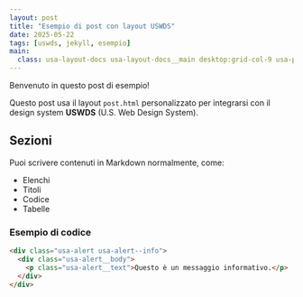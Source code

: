 ```yaml
---
layout: post
title: "Esempio di post con layout USWDS"
date: 2025-05-22
tags: [uswds, jekyll, esempio]
main:
  class: usa-layout-docs usa-layout-docs__main desktop:grid-col-9 usa-prose
---
```


Benvenuto in questo post di esempio!

Questo post usa il layout `post.html` personalizzato per integrarsi con il design system **USWDS** (U.S. Web Design System).

## Sezioni

Puoi scrivere contenuti in Markdown normalmente, come:

- Elenchi
- Titoli
- Codice
- Tabelle

### Esempio di codice

```html
<div class="usa-alert usa-alert--info">
  <div class="usa-alert__body">
    <p class="usa-alert__text">Questo è un messaggio informativo.</p>
  </div>
</div>
